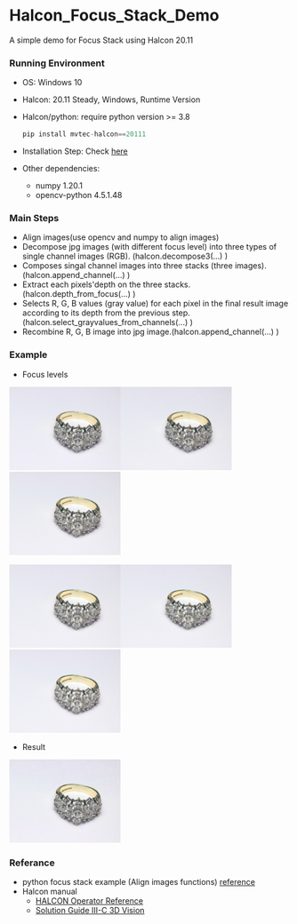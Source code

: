 # Halcon_Focus_Stack_Demo
A simple demo for Focus Stack using Halcon 20.11

### Running Environment

- OS: Windows 10

- Halcon: 20.11 Steady, Windows, Runtime Version

- Halcon/python: require python version >= 3.8

  ```python
  pip install mvtec-halcon==20111
  ```

- Installation Step: Check [here](https://www.mvtec.com/fileadmin/Redaktion/mvtec.com/products/halcon/documentation/manuals/installation_guide.pdf)

- Other dependencies:

  - numpy                    1.20.1
  - opencv-python      4.5.1.48

### Main Steps

- Align images(use opencv and numpy to align images)
- Decompose jpg images (with different focus level) into three types of single channel images (RGB). (halcon.decompose3(...) )
- Composes singal channel images into three stacks (three images). (halcon.append_channel(...) )
- Extract each pixels'depth on the three stacks. (halcon.depth_from_focus(...) )
- Selects R, G, B values (gray value) for each pixel in the final result image according to its depth from the previous step.(halcon.select_grayvalues_from_channels(...) )
- Recombine R, G, B image into jpg image.(halcon.append_channel(...) )

### Example
- Focus levels

<img width="200" height="150" src="https://raw.githubusercontent.com/PeiGiZhu/Halcon_Focus_Stack_Demo/main/input/step0.jpg"/><img width="200" height="150" src="https://raw.githubusercontent.com/PeiGiZhu/Halcon_Focus_Stack_Demo/main/input/step1.jpg"/><img width="200" height="150" src="https://raw.githubusercontent.com/PeiGiZhu/Halcon_Focus_Stack_Demo/main/input/step2.jpg"/>

<img width="200" height="150" src="https://raw.githubusercontent.com/PeiGiZhu/Halcon_Focus_Stack_Demo/main/input/step3.jpg"/><img width="200" height="150" src="https://raw.githubusercontent.com/PeiGiZhu/Halcon_Focus_Stack_Demo/main/input/step4.jpg"/><img width="200" height="150" src="https://raw.githubusercontent.com/PeiGiZhu/Halcon_Focus_Stack_Demo/main/input/step5.jpg"/>

- Result
<img width="200" height="150" src="https://raw.githubusercontent.com/PeiGiZhu/Halcon_Focus_Stack_Demo/main/SharpenedImage_ring.jpg"/>

### Referance

- python focus stack example (Align images functions) [reference](https://github.com/cmcguinness/focusstack)
- Halcon manual
  - [HALCON Operator Reference](https://www.mvtec.com/doc/halcon/2111/en/index.html)
  - [Solution Guide III-C 3D Vision](https://www.mvtec.com/fileadmin/Redaktion/mvtec.com/products/halcon/documentation/solution_guide/solution_guide_iii_c_3d_vision.pdf) 
